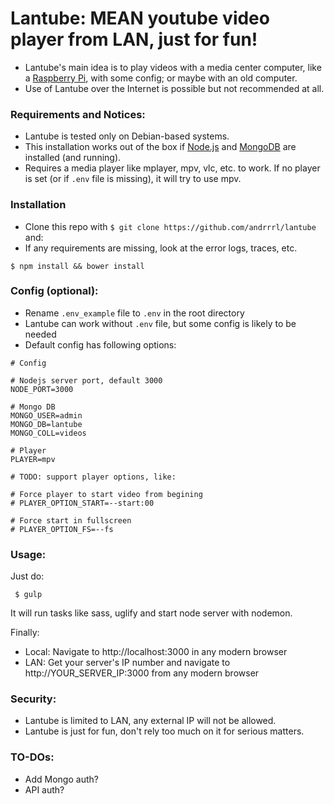 # Lantube: MEAN youtube video player from LAN, just for fun! #
* Lantube's main idea is to play videos with a media center computer, like a [Raspberry Pi](https://www.raspberrypi.org/), with some config; or maybe with an old computer.
* Use of Lantube over the Internet is possible but not recommended at all.

### Requirements and Notices: ###
* Lantube is tested only on Debian-based systems.
* This installation works out of the box if [Node.js](https://nodejs.org/) and [MongoDB](https://www.mongodb.com/) are installed (and running).
* Requires a media player like mplayer, mpv, vlc, etc. to work. If no player is set (or if `.env` file is missing), it will try to use mpv.

### Installation ###
* Clone this repo with `$ git clone https://github.com/andrrrl/lantube` and:
* If any requirements are missing, look at the error logs, traces, etc.
```
$ npm install && bower install
```

### Config (optional): ###
* Rename `.env_example` file to `.env` in the root directory
* Lantube can work without `.env` file, but some config is likely to be needed
* Default config has following options:

```
# Config

# Nodejs server port, default 3000
NODE_PORT=3000

# Mongo DB
MONGO_USER=admin
MONGO_DB=lantube
MONGO_COLL=videos

# Player
PLAYER=mpv

# TODO: support player options, like:

# Force player to start video from begining
# PLAYER_OPTION_START=--start:00

# Force start in fullscreen
# PLAYER_OPTION_FS=--fs
```

### Usage: ###

Just do:
```
 $ gulp 
```
It will run tasks like sass, uglify and start node server with nodemon.

Finally:
* Local: Navigate to http://localhost:3000 in any modern browser
* LAN: Get your server's IP number and navigate to http://YOUR_SERVER_IP:3000 from any modern browser

### Security: ###
* Lantube is limited to LAN, any external IP will not be allowed.
* Lantube is just for fun, don't rely too much on it for serious matters.

### TO-DOs: ### 
* Add Mongo auth?
* API auth? 